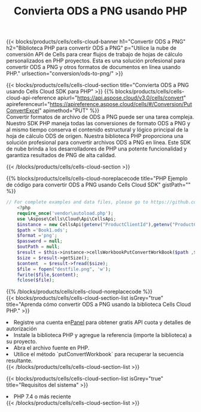 ﻿---
title:  Convierta ODS a PNG usando PHP
description:  Utilizar el SDK de la nube Aspose.Cells para PHP para convertir un archivo de formato ODS a un archivo de formato PNG.
kwords: Excel, Convert ODS to PNG, REST, PHP
howto: How to convert ODS to PNG using Aspose.Cells Cloud PHP library.
---
{{< blocks/products/cells/cells-cloud-banner h1="Convertir ODS a PNG" h2="Biblioteca PHP para convertir ODS a PNG" p="Utilice la nube de conversión API de Cells para crear flujos de trabajo de hojas de cálculo personalizados en PHP proyectos. Esta es una solución profesional para convertir ODS a PNG y otros formatos de documentos en línea usando PHP." urlsection="conversion/ods-to-png/" >}}

{{< blocks/products/cells/cells-cloud-section title="Convierta ODS a PNG usando Cells Cloud SDK para PHP" >}}
{{% blocks/products/cells/cells-cloud-api-reference apiurl="https://api.aspose.cloud/v3.0/cells/convert" apireferenceurl="https://apireference.aspose.cloud/cells/#/Conversion/PutConvertExcel" apimethod="PUT" %}}
<br/>
Convertir formatos de archivo de ODS a PNG puede ser una tarea compleja. Nuestro SDK PHP maneja todas las conversiones de formato ODS a PNG y al mismo tiempo conserva el contenido estructural y lógico principal de la hoja de cálculo ODS de origen. Nuestra biblioteca PHP proporciona una solución profesional para convertir archivos ODS a PNG en línea. Este SDK de nube brinda a los desarrolladores de PHP una potente funcionalidad y garantiza resultados de PNG de alta calidad.

{{< /blocks/products/cells/cells-cloud-section >}}

{{% blocks/products/cells/cells-cloud-noreplacecode title="PHP Ejemplo de código para convertir ODS a PNG usando Cells Cloud SDK" gistPath="" %}}
 
```php
// For complete examples and data files, please go to https://github.com/aspose-cells-cloud/aspose-cells-cloud-php/
    <?php
    require_once('vendor\autoload.php');
    use \Aspose\Cells\Cloud\Api\CellsApi;
    $instance = new CellsApi(getenv("ProductClientId"),getenv("ProductClientSecret"));
    $path ='Book1.ods';    
    $format ='png';
    $password = null;
    $outPath = null;      
    $result = $this->instance->cellsWorkbookPutConvertWorkBook($path ,$format, $password,  $outPath);
    $size = $result->getSize();
    $content  = $result->fread($size);
    $file = fopen("destfile.png", 'w');
    fwrite($file,$content);
    fclose($file);
```
 
{{% /blocks/products/cells/cells-cloud-noreplacecode %}}
<br/>
{{< blocks/products/cells/cells-cloud-section-list isGrey="true" title="Aprenda cómo convertir ODS a PNG usando la biblioteca Cells Cloud PHP." >}}
<li> Registre una cuenta en<a href="https://dashboard.aspose.cloud/">Panel</a> para obtener gratis API cuota y detalles de autorización</li>
<li>Instale la biblioteca PHP y agregue la referencia (importe la biblioteca) a su proyecto.</li>
<li>Abra el archivo fuente en PHP.</li>
<li>Utilice el método `putConvertWorkbook` para recuperar la secuencia resultante.</li>
{{< /blocks/products/cells/cells-cloud-section-list >}}

{{< blocks/products/cells/cells-cloud-section-list isGrey="true" title="Requisitos del sistema" >}}
<li>PHP 7.4 o más reciente</li>
{{< /blocks/products/cells/cells-cloud-section-list >}}
